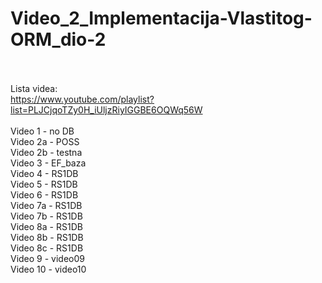 # Video_2_Implementacija-Vlastitog-ORM_dio-2
<br/><br/>
Lista videa:
<br/>
https://www.youtube.com/playlist?list=PLJCjqoTZy0H_iUljzRiyIGGBE6OQWq56W
<br/>
<br/>
Video 1 - no DB<br/>
Video 2a - POSS<br/>
Video 2b - testna<br/>
Video 3 - EF_baza<br/>
Video 4 - RS1DB<br/>
Video 5 - RS1DB<br/>
Video 6 - RS1DB<br/>
Video 7a - RS1DB<br/>
Video 7b - RS1DB<br/>
Video 8a - RS1DB<br/>
Video 8b - RS1DB<br/>
Video 8c - RS1DB<br/>
Video 9 - video09<br/>
Video 10 - video10<br/>
